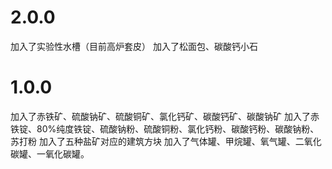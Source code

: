 # 2.0.0
加入了实验性水槽（目前高炉套皮）
加入了松面包、碳酸钙小石

# 1.0.0
加入了赤铁矿、硫酸钠矿、硫酸铜矿、氯化钙矿、碳酸钙矿、碳酸钠矿
加入了赤铁锭、80%纯度铁锭、硫酸钠粉、硫酸铜粉、氯化钙粉、碳酸钙粉、碳酸钠粉、苏打粉
加入了五种盐矿对应的建筑方块
加入了气体罐、甲烷罐、氧气罐、二氧化碳罐、一氧化碳罐。
